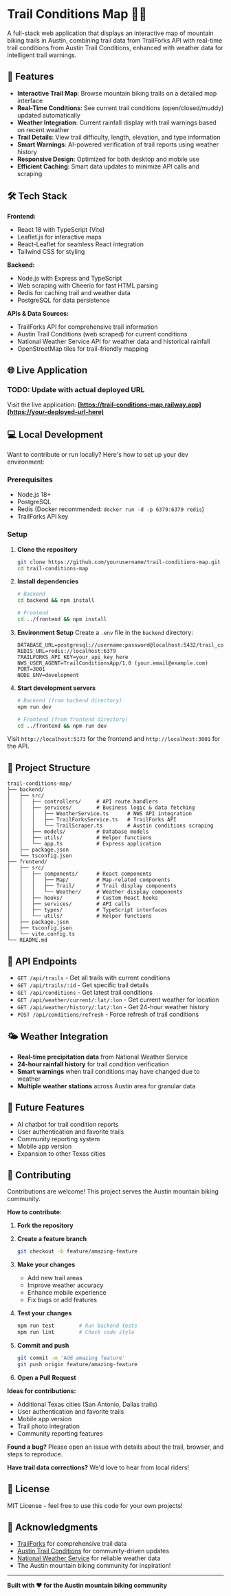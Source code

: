 # Trail Conditions Map 🚵‍♂️

A full-stack web application that displays an interactive map of mountain biking trails in Austin, combining trail data from TrailForks API with real-time trail conditions from Austin Trail Conditions, enhanced with weather data for intelligent trail warnings.

## 🌟 Features

- **Interactive Trail Map**: Browse mountain biking trails on a detailed map interface
- **Real-Time Conditions**: See current trail conditions (open/closed/muddy) updated automatically
- **Weather Integration**: Current rainfall display with trail warnings based on recent weather
- **Trail Details**: View trail difficulty, length, elevation, and type information
- **Smart Warnings**: AI-powered verification of trail reports using weather history
- **Responsive Design**: Optimized for both desktop and mobile use
- **Efficient Caching**: Smart data updates to minimize API calls and scraping

## 🛠️ Tech Stack

**Frontend:**

- React 18 with TypeScript (Vite)
- Leaflet.js for interactive maps
- React-Leaflet for seamless React integration
- Tailwind CSS for styling

**Backend:**

- Node.js with Express and TypeScript
- Web scraping with Cheerio for fast HTML parsing
- Redis for caching trail and weather data
- PostgreSQL for data persistence

**APIs & Data Sources:**

- TrailForks API for comprehensive trail information
- Austin Trail Conditions (web scraped) for current conditions
- National Weather Service API for weather data and historical rainfall
- OpenStreetMap tiles for trail-friendly mapping

## 🌐 Live Application

### TODO: Update with actual deployed URL

Visit the live application: **[https://trail-conditions-map.railway.app](https://your-deployed-url-here)**

## 💻 Local Development

Want to contribute or run locally? Here's how to set up your dev environment:

### Prerequisites

- Node.js 18+
- PostgreSQL
- Redis (Docker recommended: `docker run -d -p 6379:6379 redis`)
- TrailForks API key

### Setup

1. **Clone the repository**

   ```bash
   git clone https://github.com/yourusername/trail-conditions-map.git
   cd trail-conditions-map
   ```

2. **Install dependencies**

   ```bash
   # Backend
   cd backend && npm install

   # Frontend
   cd ../frontend && npm install
   ```

3. **Environment Setup**
   Create a `.env` file in the `backend` directory:

   ```env
   DATABASE_URL=postgresql://username:password@localhost:5432/trail_conditions
   REDIS_URL=redis://localhost:6379
   TRAILFORKS_API_KEY=your_api_key_here
   NWS_USER_AGENT=TrailConditionsApp/1.0 (your.email@example.com)
   PORT=3001
   NODE_ENV=development
   ```

4. **Start development servers**

   ```bash
   # Backend (from backend directory)
   npm run dev

   # Frontend (from frontend directory)
   cd ../frontend && npm run dev
   ```

Visit `http://localhost:5173` for the frontend and `http://localhost:3001` for the API.

## 📁 Project Structure

```
trail-conditions-map/
├── backend/
│   ├── src/
│   │   ├── controllers/     # API route handlers
│   │   ├── services/        # Business logic & data fetching
│   │   │   ├── WeatherService.ts      # NWS API integration
│   │   │   ├── TrailForksService.ts   # TrailForks API
│   │   │   └── TrailScraper.ts        # Austin conditions scraping
│   │   ├── models/          # Database models
│   │   ├── utils/           # Helper functions
│   │   └── app.ts           # Express application
│   ├── package.json
│   └── tsconfig.json
├── frontend/
│   ├── src/
│   │   ├── components/      # React components
│   │   │   ├── Map/         # Map-related components
│   │   │   ├── Trail/       # Trail display components
│   │   │   └── Weather/     # Weather display components
│   │   ├── hooks/           # Custom React hooks
│   │   ├── services/        # API calls
│   │   ├── types/           # TypeScript interfaces
│   │   └── utils/           # Helper functions
│   ├── package.json
│   ├── tsconfig.json
│   └── vite.config.ts
└── README.md
```

## 🔧 API Endpoints

- `GET /api/trails` - Get all trails with current conditions
- `GET /api/trails/:id` - Get specific trail details
- `GET /api/conditions` - Get latest trail conditions
- `GET /api/weather/current/:lat/:lon` - Get current weather for location
- `GET /api/weather/history/:lat/:lon` - Get 24-hour weather history
- `POST /api/conditions/refresh` - Force refresh of trail conditions

## 🌤️ Weather Integration

- **Real-time precipitation data** from National Weather Service
- **24-hour rainfall history** for trail condition verification
- **Smart warnings** when trail conditions may have changed due to weather
- **Multiple weather stations** across Austin area for granular data

## 🤖 Future Features

- AI chatbot for trail condition reports
- User authentication and favorite trails
- Community reporting system
- Mobile app version
- Expansion to other Texas cities

## 🤝 Contributing

Contributions are welcome! This project serves the Austin mountain biking community.

**How to contribute:**

1. **Fork the repository**
2. **Create a feature branch**

   ```bash
   git checkout -b feature/amazing-feature
   ```

3. **Make your changes**
   - Add new trail areas
   - Improve weather accuracy
   - Enhance mobile experience
   - Fix bugs or add features

4. **Test your changes**

   ```bash
   npm run test        # Run backend tests
   npm run lint        # Check code style
   ```

5. **Commit and push**

   ```bash
   git commit -m 'Add amazing feature'
   git push origin feature/amazing-feature
   ```

6. **Open a Pull Request**

**Ideas for contributions:**

- Additional Texas cities (San Antonio, Dallas trails)
- User authentication and favorite trails
- Mobile app version
- Trail photo integration
- Community reporting features

**Found a bug?** Please open an issue with details about the trail, browser, and steps to reproduce.

**Have trail data corrections?** We'd love to hear from local riders!

## 📝 License

MIT License - feel free to use this code for your own projects!

## 🙏 Acknowledgments

- [TrailForks](https://www.trailforks.com/) for comprehensive trail data
- [Austin Trail Conditions](https://austintrailconditions.com/) for community-driven updates
- [National Weather Service](https://www.weather.gov/) for reliable weather data
- The Austin mountain biking community for inspiration!

---

**Built with ❤️ for the Austin mountain biking community**

